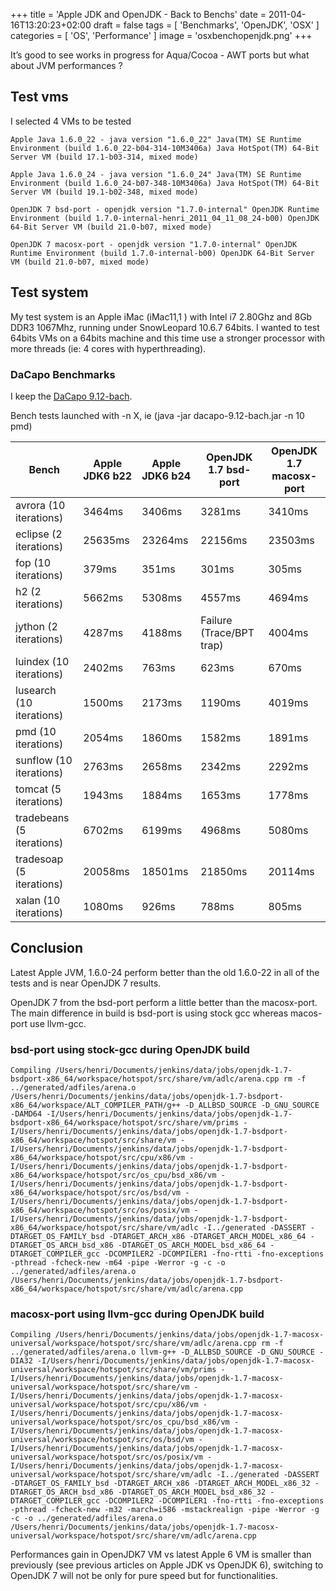 +++
title = 'Apple JDK and OpenJDK - Back to Benchs'
date = 2011-04-16T13:20:23+02:00
draft = false
tags = [ 'Benchmarks', 'OpenJDK', 'OSX'  ]
categories = [ 'OS', 'Performance' ]
image = 'osxbenchopenjdk.png'
+++

It’s good to see works in progress for Aqua/Cocoa - AWT ports but what about JVM performances ?

## Test vms

I selected 4 VMs to be tested

`Apple Java 1.6.0_22 - java version "1.6.0_22" Java(TM) SE Runtime Environment (build 1.6.0_22-b04-314-10M3406a) Java HotSpot(TM) 64-Bit Server VM (build 17.1-b03-314, mixed mode)`

`Apple Java 1.6.0_24 - java version "1.6.0_24" Java(TM) SE Runtime Environment (build 1.6.0_24-b07-348-10M3406a) Java HotSpot(TM) 64-Bit Server VM (build 19.1-b02-348, mixed mode)`

`OpenJDK 7 bsd-port - openjdk version "1.7.0-internal" OpenJDK Runtime Environment (build 1.7.0-internal-henri_2011_04_11_08_24-b00) OpenJDK 64-Bit Server VM (build 21.0-b07, mixed mode)`

`OpenJDK 7 macosx-port - openjdk version "1.7.0-internal" OpenJDK Runtime Environment (build 1.7.0-internal-b00) OpenJDK 64-Bit Server VM (build 21.0-b07, mixed mode)`

## Test system

My test system is an Apple iMac (iMac11,1 ) with Intel i7 2.80Ghz and 8Gb DDR3 1067Mhz, running under SnowLeopard 10.6.7 64bits. I wanted to test 64bits VMs on a 64bits machine and this time use a stronger processor with more threads (ie: 4 cores with hyperthreading).

### DaCapo Benchmarks

I keep the [DaCapo 9.12-bach](http://www.dacapobench.org/).

Bench tests launched with -n X, ie (java -jar dacapo-9.12-bach.jar -n 10 pmd)

| Bench                     | Apple JDK6 b22 | Apple JDK6 b24 | OpenJDK 1.7 bsd-port     | OpenJDK 1.7 macosx-port |
| ------------------------- | -------------- | -------------- | ------------------------ | ----------------------- |
| avrora (10 iterations)    | 3464ms         | 3406ms         | 3281ms                   | 3410ms                  |
| eclipse (2 iterations)    | 25635ms        | 23264ms        | 22156ms                  | 23503ms                 |
| fop (10 iterations)       | 379ms          | 351ms          | 301ms                    | 305ms                   |
| h2 (2 iterations)         | 5662ms         | 5308ms         | 4557ms                   | 4694ms                  |
| jython (2 iterations)     | 4287ms         | 4188ms         | Failure (Trace/BPT trap) | 4004ms                  |
| luindex (10 iterations)   | 2402ms         | 763ms          | 623ms                    | 670ms                   |
| lusearch (10 iterations)  | 1500ms         | 2173ms         | 1190ms                   | 4019ms                  |
| pmd (10 iterations)       | 2054ms         | 1860ms         | 1582ms                   | 1891ms                  |
| sunflow (10 iterations)   | 2763ms         | 2658ms         | 2342ms                   | 2292ms                  |
| tomcat (5 iterations)     | 1943ms         | 1884ms         | 1653ms                   | 1778ms                  |
| tradebeans (5 iterations) | 6702ms         | 6199ms         | 4968ms                   | 5080ms                  |
| tradesoap (5 iterations)  | 20058ms        | 18501ms        | 21850ms                  | 20114ms                 |
| xalan (10 iterations)     | 1080ms         | 926ms          | 788ms                    | 805ms                   |

## Conclusion

Latest Apple JVM, 1.6.0-24 perform better than the old 1.6.0-22 in all of the tests and is near OpenJDK 7 results.

OpenJDK 7 from the bsd-port perform a little better than the macosx-port. The main difference in build is bsd-port is using stock gcc whereas macos-port use llvm-gcc.

### bsd-port using stock-gcc during OpenJDK build

```
Compiling /Users/henri/Documents/jenkins/data/jobs/openjdk-1.7-bsdport-x86_64/workspace/hotspot/src/share/vm/adlc/arena.cpp rm -f ../generated/adfiles/arena.o /Users/henri/Documents/jenkins/data/jobs/openjdk-1.7-bsdport-x86_64/workspace/ALT_COMPILER_PATH/g++ -D_ALLBSD_SOURCE -D_GNU_SOURCE -DAMD64 -I/Users/henri/Documents/jenkins/data/jobs/openjdk-1.7-bsdport-x86_64/workspace/hotspot/src/share/vm/prims -I/Users/henri/Documents/jenkins/data/jobs/openjdk-1.7-bsdport-x86_64/workspace/hotspot/src/share/vm -I/Users/henri/Documents/jenkins/data/jobs/openjdk-1.7-bsdport-x86_64/workspace/hotspot/src/cpu/x86/vm -I/Users/henri/Documents/jenkins/data/jobs/openjdk-1.7-bsdport-x86_64/workspace/hotspot/src/os_cpu/bsd_x86/vm -I/Users/henri/Documents/jenkins/data/jobs/openjdk-1.7-bsdport-x86_64/workspace/hotspot/src/os/bsd/vm -I/Users/henri/Documents/jenkins/data/jobs/openjdk-1.7-bsdport-x86_64/workspace/hotspot/src/os/posix/vm -I/Users/henri/Documents/jenkins/data/jobs/openjdk-1.7-bsdport-x86_64/workspace/hotspot/src/share/vm/adlc -I../generated -DASSERT -DTARGET_OS_FAMILY_bsd -DTARGET_ARCH_x86 -DTARGET_ARCH_MODEL_x86_64 -DTARGET_OS_ARCH_bsd_x86 -DTARGET_OS_ARCH_MODEL_bsd_x86_64 -DTARGET_COMPILER_gcc -DCOMPILER2 -DCOMPILER1 -fno-rtti -fno-exceptions -pthread -fcheck-new -m64 -pipe -Werror -g -c -o ../generated/adfiles/arena.o /Users/henri/Documents/jenkins/data/jobs/openjdk-1.7-bsdport-x86_64/workspace/hotspot/src/share/vm/adlc/arena.cpp
```

### macosx-port using llvm-gcc during OpenJDK build

```
Compiling /Users/henri/Documents/jenkins/data/jobs/openjdk-1.7-macosx-universal/workspace/hotspot/src/share/vm/adlc/arena.cpp rm -f ../generated/adfiles/arena.o llvm-g++ -D_ALLBSD_SOURCE -D_GNU_SOURCE -DIA32 -I/Users/henri/Documents/jenkins/data/jobs/openjdk-1.7-macosx-universal/workspace/hotspot/src/share/vm/prims -I/Users/henri/Documents/jenkins/data/jobs/openjdk-1.7-macosx-universal/workspace/hotspot/src/share/vm -I/Users/henri/Documents/jenkins/data/jobs/openjdk-1.7-macosx-universal/workspace/hotspot/src/cpu/x86/vm -I/Users/henri/Documents/jenkins/data/jobs/openjdk-1.7-macosx-universal/workspace/hotspot/src/os_cpu/bsd_x86/vm -I/Users/henri/Documents/jenkins/data/jobs/openjdk-1.7-macosx-universal/workspace/hotspot/src/os/bsd/vm -I/Users/henri/Documents/jenkins/data/jobs/openjdk-1.7-macosx-universal/workspace/hotspot/src/os/posix/vm -I/Users/henri/Documents/jenkins/data/jobs/openjdk-1.7-macosx-universal/workspace/hotspot/src/share/vm/adlc -I../generated -DASSERT -DTARGET_OS_FAMILY_bsd -DTARGET_ARCH_x86 -DTARGET_ARCH_MODEL_x86_32 -DTARGET_OS_ARCH_bsd_x86 -DTARGET_OS_ARCH_MODEL_bsd_x86_32 -DTARGET_COMPILER_gcc -DCOMPILER2 -DCOMPILER1 -fno-rtti -fno-exceptions -pthread -fcheck-new -m32 -march=i586 -mstackrealign -pipe -Werror -g -c -o ../generated/adfiles/arena.o /Users/henri/Documents/jenkins/data/jobs/openjdk-1.7-macosx-universal/workspace/hotspot/src/share/vm/adlc/arena.cpp
```

Performances gain in OpenJDK7 VM vs latest Apple 6 VM is smaller than previously (see previous articles on Apple JDK vs OpenJDK 6), switching to OpenJDK 7 will not be only for pure speed but for functionalities.